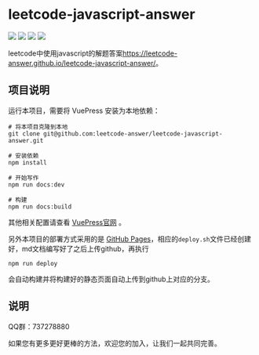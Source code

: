 # leetcode-javascript-answer #

![](https://img.shields.io/badge/language-javascript-green.svg)
![](https://img.shields.io/badge/Dependencies-MarkDown-brightgreen.svg)
![](https://img.shields.io/badge/VuePress-v1.x-blue.svg)
![](https://img.shields.io/badge/license-MIT-blue.svg)

leetcode中使用javascript的解题答案<https://leetcode-answer.github.io/leetcode-javascript-answer/>。

## 项目说明 ##

运行本项目，需要将 VuePress 安装为本地依赖：

``` Shell
# 将本项目克隆到本地
git clone git@github.com:leetcode-answer/leetcode-javascript-answer.git

# 安装依赖
npm install

# 开始写作
npm run docs:dev

# 构建
npm run docs:build
```

其他相关配置请查看 [VuePress官网](https://vuepress.vuejs.org/zh/) 。

另外本项目的部署方式采用的是 [GitHub Pages](https://vuepress.vuejs.org/zh/guide/deploy.html#github-pages)，相应的`deploy.sh`文件已经创建好，md文档编写好了之后上传github，再执行


``` Shell
npm run deploy
```

会自动构建并将构建好的静态页面自动上传到github上对应的分支。

## 说明 ##

QQ群：737278880

如果您有更多更好更棒的方法，欢迎您的加入，让我们一起共同完善。